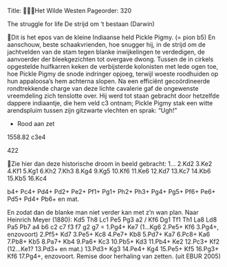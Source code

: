 Title: Het Wilde Westen
Pageorder: 320

The struggle for life
De strijd om ‘t bestaan
(Darwin)

Dit is het epos van de kleine Indiaanse held Pickle Pigmy. (= pion b5)
En aanschouw, beste schaakvrienden, hoe snugger hij, in de strijd om de
jachtvelden van de stam tegen blanke inwijkelingen te verdedigen, de aanvoerder der bleekgezichten tot overgave dwong.
Tussen de in cirkels opgestelde huifkarren keken de verbijsterde kolonisten met lede ogen toe, hoe Pickle Pigmy de snode indringer opjoeg, terwijl
woeste roodhuiden op hun appaloosa’s hem achterna slopen. Na een efficiënt gecoördineerde rondtrekkende charge van deze lichte cavalerie gaf de
ongewenste vreemdeling zich tenslotte over. Hij werd tot staan gebracht
door hetzelfde dappere indiaantje, die hem veld c3 ontnam;
Pickle Pigmy stak een witte arendspluim tussen zijn gitzwarte vlechten en
sprak: “Ugh!”

+ Rood aan zet

1558.82 c3e4

422

Zie hier dan deze historische droom in beeld gebracht:
1…
2.Kd2
3.Ke2
4.Kf1
5.Kg1
6.Kh2
7.Kh3
8.Kg4
9.Kg5
10.Kf6
11.Ke6
12.Kd7
13.Kc7
14.Kb6
15.Kb5
16.Kc4

b4+
Pc4+
Pd4+
Pd2+
Pe2+
Pf1+
Pg1+
Ph2+
Ph3+
Pg4+
Pg5+
Pf6+
Pe6+
Pd5+
Pd4+
Pb6+ en mat.

En zodat dan
de blanke man
niet verder kan
met z’n wan plan.
Naar Heinrich Meyer (1880):
Kd5 Th8 Lc1 Pe5 Pg3 a2 /
Kf6 Dg1 Tf1 Th1 La8 Ld8 Pa5 Pb7 a4 b6 c2 c7 f3 f7 g2 g7 =
1.Pg4+ Ke7 (1…Kg6 2.Pe5+ Kf6 3.Pg4+, enzovoort) 2.Pf5+ Kd7 3.Pe5+
Kc8 4.Pe7+ Kb8 5.Pd7+ Ka7 6.Pc8+ Ka6 7.Pb8+ Kb5 8.Pa7+ Kb4 9.Pa6+
Kc3 10.Pb5+ Kd3 11.Pb4+ Ke2 12.Pc3+ Kf2 (12…Ke1? 13.Pd3+ en mat.)
13.Pd3+ Kg3 14.Pe4+ Kg4 15.Pe5+ Kf5 16.Pg3+ Kf6 17.Pg4+, enzovoort.
Remise door herhaling van zetten.
(uit EBUR 2005)
